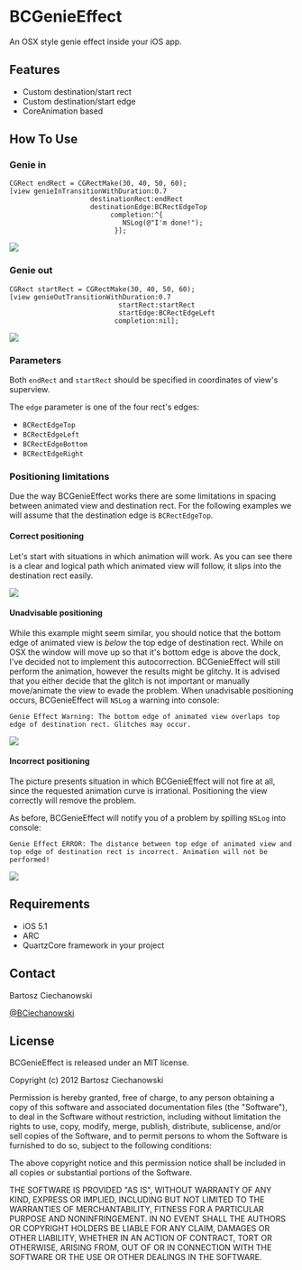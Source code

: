 BCGenieEffect
==========

An OSX style genie effect inside your iOS app.

## Features

- Custom destination/start rect
- Custom destination/start edge
- CoreAnimation based

## How To Use

### Genie in


```
CGRect endRect = CGRectMake(30, 40, 50, 60);
[view genieInTransitionWithDuration:0.7 
                    destinationRect:endRect 
                    destinationEdge:BCRectEdgeTop 
                         completion:^{
                          	NSLog(@"I'm done!");
                          }];
```

[![](https://raw.github.com/Ciechan/BCGenieEffect/master/Screens/genieIn.gif)](https://raw.github.com/Ciechan/BCGenieEffect/master/Screens/genieIn.gif)

### Genie out


``` 
CGRect startRect = CGRectMake(30, 40, 50, 60);
[view genieOutTransitionWithDuration:0.7 
                           startRect:startRect
                           startEdge:BCRectEdgeLeft 
                          completion:nil];
```

[![](https://raw.github.com/Ciechan/BCGenieEffect/master/Screens/genieOut.gif)](https://raw.github.com/Ciechan/BCGenieEffect/master/Screens/genieOut.gif)

### Parameters

Both `endRect` and `startRect` should be specified in coordinates of view's superview.

The `edge` parameter is one of the four rect's edges:

- `BCRectEdgeTop`
- `BCRectEdgeLeft`
- `BCRectEdgeBottom`
- `BCRectEdgeRight`

### Positioning limitations

Due the way BCGenieEffect works there are some limitations in spacing between animated view and destination rect. For the following examples we will assume that the destination edge is `BCRectEdgeTop`.

#### Correct positioning

Let's start with situations in which animation will work. As you can see there is a clear and logical path which animated view will follow, it slips into the destination rect easily.

[![](https://raw.github.com/Ciechan/BCGenieEffect/master/Screens/positioningCorrect.png)](https://raw.github.com/Ciechan/BCGenieEffect/master/Screens/positioningCorrect.png)

#### Unadvisable positioning

While this example might seem similar, you should notice that the bottom edge of animated view is *below* the top edge of destination rect. While on OSX the window will move up so that it's bottom edge is above the dock, I've decided not to implement this autocorrection. BCGenieEffect will still perform the animation, however the results might be glitchy. It is advised that you either decide that the glitch is not important or manually move/animate the view to evade the problem. 
When unadvisable positioning occurs, BCGenieEffect will `NSLog` a warning into console:

```
Genie Effect Warning: The bottom edge of animated view overlaps top edge of destination rect. Glitches may occur.
```

[![](https://raw.github.com/Ciechan/BCGenieEffect/master/Screens/positioningUnadvisable.png)](https://raw.github.com/Ciechan/BCGenieEffect/master/Screens/positioningUnadvisable.png)
#### Incorrect positioning

The picture presents situation in which BCGenieEffect will not fire at all, since the requested animation curve is irrational. Positioning the view correctly will remove the problem.

As before, BCGenieEffect will notify you of a problem by spilling `NSLog` into console:

```
Genie Effect ERROR: The distance between top edge of animated view and top edge of destination rect is incorrect. Animation will not be performed!
```
[![](https://raw.github.com/Ciechan/BCGenieEffect/master/Screens/positioningIncorrect.png)](https://raw.github.com/Ciechan/BCGenieEffect/master/Screens/positioningIncorrect.png)

## Requirements

- iOS 5.1
- ARC
- QuartzCore framework in your project



## Contact

Bartosz Ciechanowski

[@BCiechanowski](https://twitter.com/BCiechanowski)

## License

BCGenieEffect is released under an MIT license.

Copyright (c) 2012 Bartosz Ciechanowski

Permission is hereby granted, free of charge, to any person obtaining a copy of this software and associated documentation files (the "Software"), to deal in the Software without restriction, including without limitation the rights to use, copy, modify, merge, publish, distribute, sublicense, and/or sell copies of the Software, and to permit persons to whom the Software is furnished to do so, subject to the following conditions:

The above copyright notice and this permission notice shall be included in all copies or substantial portions of the Software.

THE SOFTWARE IS PROVIDED "AS IS", WITHOUT WARRANTY OF ANY KIND, EXPRESS OR IMPLIED, INCLUDING BUT NOT LIMITED TO THE WARRANTIES OF MERCHANTABILITY, FITNESS FOR A PARTICULAR PURPOSE AND NONINFRINGEMENT. IN NO EVENT SHALL THE AUTHORS OR COPYRIGHT HOLDERS BE LIABLE FOR ANY CLAIM, DAMAGES OR OTHER LIABILITY, WHETHER IN AN ACTION OF CONTRACT, TORT OR OTHERWISE, ARISING FROM, OUT OF OR IN CONNECTION WITH THE SOFTWARE OR THE USE OR OTHER DEALINGS IN THE SOFTWARE.

